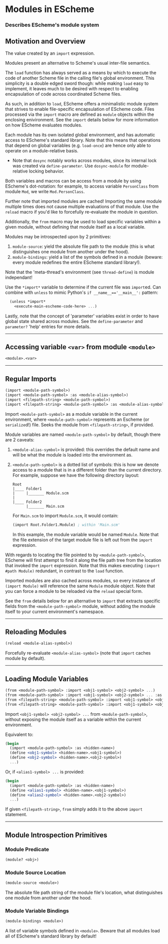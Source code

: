 <!-- modules.md -->

# Modules in EScheme
### Describes EScheme's module system

## Motivation and Overview
The value created by an `import` expression.

Modules present an alternative to Scheme's usual inter-file semantics.

The `load` function has always served as a means by which to execute the code
of another Scheme file in the calling file's global environment. This simplicity
is a double edged sword though: while making `load` easy to implement, it leaves
much to be desired with respect to enabling encapsulation of code across
coordinated Scheme files.

As such, in addition to `load`, EScheme offers a minimalistic module system
that strives to enable file-specific encapsulation of EScheme code. Files
processed via the `import` macro are defined as `module` objects within the
enclosing enivironment. See the `import` details below for more information on
how EScheme evaluates modules.

Each module has its own isolated global environment, and has automatic access
to EScheme's standard library. Note that this means that operations that depend
on global variables (e.g. `load-once`) are hence only able to operate on
a module-relative basis.

* Note that `dosync` notably works across modules, since its internal lock was 
  created via `define-parameter`. Use `dosync-module` for module-relative locking 
  behavior.

Both variables and macros can be access from a module by using EScheme's
dot-notation: for example, to access variable `PersonClass` from module `Mod`,
we write `Mod.PersonClass`.

Further note that imported modules are cached! Importing the same module
multiple times does not cause multiple evaluations of that module. Use the
`reload` macro if you'd like to forcefully re-evaluate the module in question.

Additionally, the `from` macro may be used to load specific variables within
a given module, without defining that module itself as a local variable.

Modules may be introspected upon by 2 primitives:

1. `module-source`: yield the absolute file path to the module (this is what
   distinguishes one module from another under the hood).
2. `module-bindings`: yield a list of the symbols defined in a module (beware:
   every module redefines the entire EScheme standard library!).

Note that the 'meta-thread's environment (see `thread-define`) is module 
independant!

Use the `*import*` variable to determine if the current file was `import`ed.
Can combine with `unless` to mimic Python's `if __name__=='__main__':` pattern:

```scheme
  (unless *import*
    <execute-main-escheme-code-here> ...)
```

Lastly, note that the concept of 'parameter' variables exist in order to
have global state shared across modules. See the `define-parameter` and
`parameter?` 'help' entries for more details.

------------------------
## Accessing variable `<var>` from module `<module>`
```scheme
<module>.<var>
```


------------------------
## Regular Imports
```scheme
(import <module-path-symbol>)
(import <module-path-symbol> :as <module-alias-symbol>)
(import <filepath-string> <module-path-symbol>)
(import <filepath-string> <module-path-symbol> :as <module-alias-symbol>)
```

Import `<module-path-symbol>` as a module variable in the current environment,
where `<module-path-symbol>` represents an Escheme (or `serialize`d!) file.
Seeks the module from `<filepath-string>`, if provided.

Module variables are named `<module-path-symbol>` by default, though there are
2 caveats:

 1. `<module-alias-symbol>` is provided: this overrides the default name and
    will be what the module is loaded into the environment as.

 2. `<module-path-symbol>` is a dotted list of symbols: this is how we denote
    access to a module that is in a different folder than the current
    directory. For example, suppose we have the following directory layout:
      ```
      Root
      |____ Folder1
      |     |_______ Module.scm
      |
      |____ Folder2
            |_______ Main.scm
      ```

    For `Main.scm` to import `Module.scm`, it would contain:

      ```scheme
      (import Root.Folder1.Module) ; within 'Main.scm'
      ```

    In this example, the module variable would be named `Module`. Note that
    the file extension of the target module file is left out from the `import`
    expression.

With regards to locating the file pointed to by `<module-path-symbol>`, EScheme
will first attempt to find it along the file path tree from the location that
invoked the `import` expression. Note that this makes executing `(import #path Module)`
redundant, in contrast to the `load` function.

Imported modules are also cached across modules, so every instance of `(import Module)`
will reference the same `Module` module object. Note that you can force a module
to be reloaded via the `reload` special form.

See the `from` details below for an alternative to `import` that extracts specific
fields from the `<module-path-symbol>` module, without adding the module itself to
your current environment's namespace.


------------------------
## Reloading Modules
```scheme
(reload <module-alias-symbol>)
```

Forcefully re-evaluate `<module-alias-symbol>` (note that `import` caches
module by default).


------------------------
## Loading Module Variables
```scheme
(from <module-path-symbol> :import <obj1-symbol> <obj2-symbol> ...)
(from <module-path-symbol> :import <obj1-symbol> <obj2-symbol> ... :as <alias1-symbol> <alias2-symbol> ...)
(from <filepath-string> <module-path-symbol> :import <obj1-symbol> <obj2-symbol> ...)
(from <filepath-string> <module-path-symbol> :import <obj1-symbol> <obj2-symbol> ... :as <alias1-symbol> <alias2-symbol> ...)
```

Import `<obj1-symbol> <obj2-symbol> ...` from `<module-path-symbol>`, without
exposing the module itself as a variable within the current environment.

Equivalent to:
 
 ```scheme
 (begin
   (import <module-path-symbol> :as <hidden-name>)
   (define <obj1-symbol> <hidden-name>.<obj1-symbol>)
   (define <obj2-symbol> <hidden-name>.<obj2-symbol>)
   ...)
 ```

Or, if `<alias1-symbol> ...` is provided:

 ```scheme
 (begin
   (import <module-path-symbol> :as <hidden-name>)
   (define <alias1-symbol> <hidden-name>.<obj1-symbol>)
   (define <alias2-symbol> <hidden-name>.<obj2-symbol>)
   ...)
 ```

If given `<filepath-string>`, `from` simply adds it to the above `import`
statement.


------------------------
## Module Introspection Primitives

### Module Predicate
```scheme
(module? <obj>)
```

### Module Source Location
```scheme
(module-source <module>)
```

The absolute file path string of the module file's location, what
distinguishes one module from another under the hood.

### Module Variable Bindings
```scheme
(module-bindings <module>)
```

A list of variable symbols defined in `<module>`. Beware that all modules load
all of EScheme's standard library by default!
